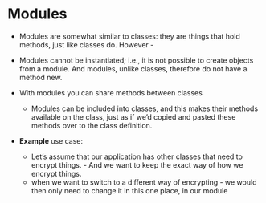 # Modules

-   Modules are somewhat similar to classes: they are things that hold methods, just like classes do. However -

-   Modules cannot be instantiated; i.e., it is not possible to create objects from a module. And modules, unlike classes, therefore do not have a method new.

-   With modules you can share methods between classes

    -   Modules can be included into classes, and this makes their methods available on the class, just as if we’d copied and pasted these methods over to the class definition.

-   **Example** use case:
    -   Let’s assume that our application has other classes that need to encrypt things. - And we want to keep the exact way of how we encrypt things.
    -   when we want to switch to a different way of encrypting - we would then only need to change it in this one place, in our module
